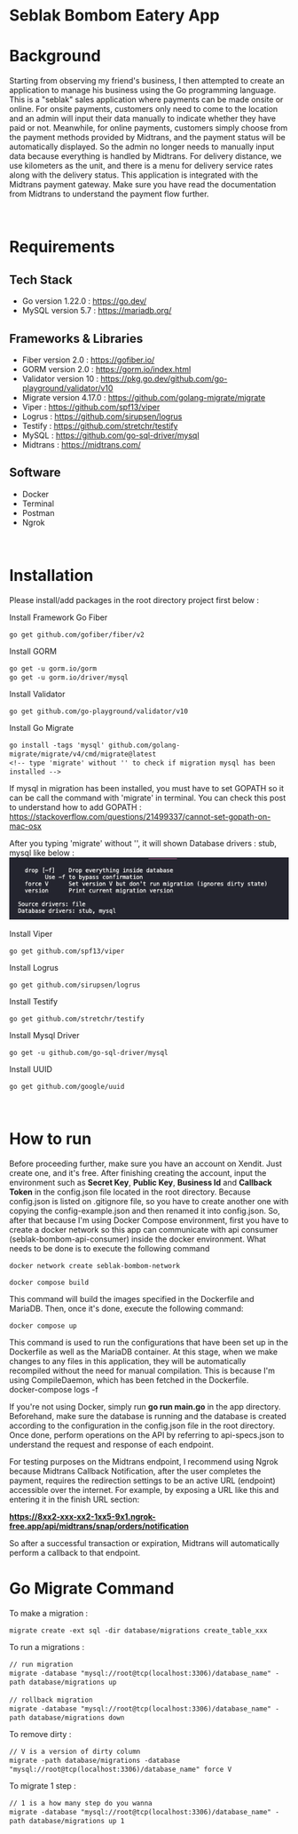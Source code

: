 # Seblak Bombom Eatery App

# Background

Starting from observing my friend's business, I then attempted to create an application to manage his business using the Go programming language. This is a "seblak" sales application where payments can be made onsite or online. For onsite payments, customers only need to come to the location and an admin will input their data manually to indicate whether they have paid or not. Meanwhile, for online payments, customers simply choose from the payment methods provided by Midtrans, and the payment status will be automatically displayed. So the admin no longer needs to manually input data because everything is handled by Midtrans. For delivery distance, we use kilometers as the unit, and there is a menu for delivery service rates along with the delivery status. This application is integrated with the Midtrans payment gateway. Make sure you have read the documentation from Midtrans to understand the payment flow further.

<br>

# Requirements

## Tech Stack

- Go version 1.22.0  : https://go.dev/
- MySQL version 5.7 : https://mariadb.org/

## Frameworks & Libraries

- Fiber version 2.0 : https://gofiber.io/
- GORM version 2.0 : https://gorm.io/index.html
- Validator version 10 : https://pkg.go.dev/github.com/go-playground/validator/v10
- Migrate version 4.17.0 : https://github.com/golang-migrate/migrate
- Viper : https://github.com/spf13/viper
- Logrus : https://github.com/sirupsen/logrus
- Testify : https://github.com/stretchr/testify
- MySQL : https://github.com/go-sql-driver/mysql
- Midtrans : https://midtrans.com/

## Software
- Docker
- Terminal
- Postman
- Ngrok

<br>

# Installation
Please install/add packages in the root directory project first below :

Install Framework Go Fiber

```
go get github.com/gofiber/fiber/v2
```

Install GORM

```
go get -u gorm.io/gorm
go get -u gorm.io/driver/mysql
```

Install Validator

```
go get github.com/go-playground/validator/v10
```

Install Go Migrate

```
go install -tags 'mysql' github.com/golang-migrate/migrate/v4/cmd/migrate@latest
<!-- type 'migrate' without '' to check if migration mysql has been installed -->
```
If mysql in migration has been installed, you must have to set GOPATH so it can be call the command with 'migrate' in terminal. You can check this post to understand how to add GOPATH :
https://stackoverflow.com/questions/21499337/cannot-set-gopath-on-mac-osx

After you typing 'migrate' without '', it will shown Database drivers : stub, mysql like below :
![alt text](<Screenshot 2024-03-26 at 20.38.04.png>)


Install Viper

```
go get github.com/spf13/viper
```

Install Logrus

```
go get github.com/sirupsen/logrus
```

Install Testify

```
go get github.com/stretchr/testify
```

Install Mysql Driver

```
go get -u github.com/go-sql-driver/mysql
```

Install UUID

```
go get github.com/google/uuid
```

<br>

# How to run
Before proceeding further, make sure you have an account on Xendit. Just create one, and it's free. After finishing creating the account, input the environment such as **Secret Key**, **Public Key**, **Business Id** and **Callback Token** in the config.json file located in the root directory. Because config.json is listed on .gitignore file, so you have to create another one with copying the config-example.json and then renamed it into config.json. So, after that because I'm using Docker Compose environment, first you have to create a docker network so this app can communicate with api consumer (seblak-bombom-api-consumer) inside the docker environment. What needs to be done is to execute the following command
```
docker network create seblak-bombom-network
```
```
docker compose build
```
This command will build the images specified in the Dockerfile and MariaDB. Then, once it's done, execute the following command:
```
docker compose up
```
This command is used to run the configurations that have been set up in the Dockerfile as well as the MariaDB container. At this stage, when we make changes to any files in this application, they will be automatically recompiled without the need for manual compilation. This is because I'm using CompileDaemon, which has been fetched in the Dockerfile.
<br>
docker-compose logs -f


If you're not using Docker, simply run **go run main.go** in the app directory. Beforehand, make sure the database is running and the database is created according to the configuration in the config.json file in the root directory. Once done, perform operations on the API by referring to api-specs.json to understand the request and response of each endpoint.
<br>

For testing purposes on the Midtrans endpoint, I recommend using Ngrok because Midtrans Callback Notification, after the user completes the payment, requires the redirection settings to be an active URL (endpoint) accessible over the internet. For example, by exposing a URL like this and entering it in the finish URL section:

**https://8xx2-xxx-xx2-1xx5-9x1.ngrok-free.app/api/midtrans/snap/orders/notification**

So after a successful transaction or expiration, Midtrans will automatically perform a callback to that endpoint.

# Go Migrate Command

To make a migration :
```
migrate create -ext sql -dir database/migrations create_table_xxx
```

To run a migrations :
```
// run migration
migrate -database "mysql://root@tcp(localhost:3306)/database_name" -path database/migrations up

// rollback migration
migrate -database "mysql://root@tcp(localhost:3306)/database_name" -path database/migrations down
```

To remove dirty :
```
// V is a version of dirty column
migrate -path database/migrations -database "mysql://root@tcp(localhost:3306)/database_name" force V
```

To migrate 1 step :

```
// 1 is a how many step do you wanna
migrate -database "mysql://root@tcp(localhost:3306)/database_name" -path database/migrations up 1
```
